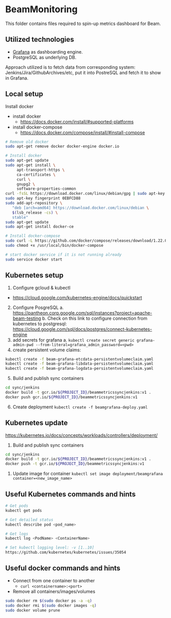 <!--
    Licensed to the Apache Software Foundation (ASF) under one
    or more contributor license agreements.  See the NOTICE file
    distributed with this work for additional information
    regarding copyright ownership.  The ASF licenses this file
    to you under the Apache License, Version 2.0 (the
    "License"); you may not use this file except in compliance
    with the License.  You may obtain a copy of the License at

      http://www.apache.org/licenses/LICENSE-2.0

    Unless required by applicable law or agreed to in writing,
    software distributed under the License is distributed on an
    "AS IS" BASIS, WITHOUT WARRANTIES OR CONDITIONS OF ANY
    KIND, either express or implied.  See the License for the
    specific language governing permissions and limitations
    under the License.
-->
# BeamMonitoring
This folder contains files required to spin-up metrics dashboard for Beam.

## Utilized technologies
* [Grafana](https://grafana.com) as dashboarding engine.
* PostgreSQL as underlying DB.

Approach utilized is to fetch data from corresponding system: Jenkins/Jira/GithubArchives/etc, put it into PostreSQL and fetch it to show in Grafana.

## Local setup

Install docker
* install docker
    * https://docs.docker.com/install/#supported-platforms
* install docker-compose
    * https://docs.docker.com/compose/install/#install-compose

```sh
# Remove old docker
sudo apt-get remove docker docker-engine docker.io

# Install docker
sudo apt-get update
sudo apt-get install \
     apt-transport-https \
     ca-certificates \
     curl \
     gnupg2 \
     software-properties-common
curl -fsSL https://download.docker.com/linux/debian/gpg | sudo apt-key add -
sudo apt-key fingerprint 0EBFCD88
sudo add-apt-repository \
   "deb [arch=amd64] https://download.docker.com/linux/debian \
   $(lsb_release -cs) \
   stable"
sudo apt-get update
sudo apt-get install docker-ce

# Install docker-compose
sudo curl -L https://github.com/docker/compose/releases/download/1.22.0/docker-compose-$(uname -s)-$(uname -m) -o /usr/local/bin/docker-compose
sudo chmod +x /usr/local/bin/docker-compose

# start docker service if it is not running already
sudo service docker start
```

## Kubernetes setup

1. Configure gcloud & kubectl
  * https://cloud.google.com/kubernetes-engine/docs/quickstart
2. Configure PosgreSQL
    a. https://pantheon.corp.google.com/sql/instances?project=apache-beam-testing
    b. Check on this link to configure connection from kubernetes to postgresql: https://cloud.google.com/sql/docs/postgres/connect-kubernetes-engine
3. add secrets for grafana
    a. `kubectl create secret generic grafana-admin-pwd --from-literal=grafana_admin_password=<pwd>`
4. create persistent volume claims:
```sh
kubectl create -f beam-grafana-etcdata-persistentvolumeclaim.yaml
kubectl create -f beam-grafana-libdata-persistentvolumeclaim.yaml
kubectl create -f beam-grafana-logdata-persistentvolumeclaim.yaml
```
5. Build and publish sync containers
```sh
cd sync/jenkins
docker build -t gcr.io/${PROJECT_ID}/beammetricssyncjenkins:v1 .
docker push gcr.io/${PROJECT_ID}/beammetricssyncjenkins:v1
```
6. Create deployment `kubectl create -f beamgrafana-deploy.yaml`

## Kubernetes update
https://kubernetes.io/docs/concepts/workloads/controllers/deployment/

1. Build and publish sync containers
```sh
cd sync/jenkins
docker build -t gcr.io/${PROJECT_ID}/beammetricssyncjenkins:v1 .
docker push -t gcr.io/${PROJECT_ID}/beammetricssyncjenkins:v1
```
1. Update image for container `kubectl set image deployment/beamgrafana container=<new_image_name>`


## Useful Kubernetes commands and hints
```sh
# Get pods
kubectl get pods

# Get detailed status
kubectl describe pod <pod_name>

# Get logs
kubectl log <PodName> <ContainerName>

# Set kubectl logging level: -v [1..10]
https://github.com/kubernetes/kubernetes/issues/35054
```

## Useful docker commands and hints
* Connect from one container to another
    * `curl <containername>:<port>`
* Remove all containers/images/volumes
```sh
sudo docker rm $(sudo docker ps -a -q)
sudo docker rmi $(sudo docker images -q)
sudo docker volume prune
```
